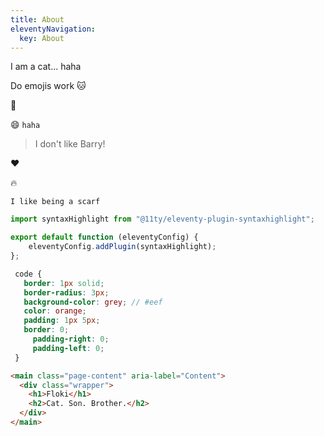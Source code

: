 ```yaml
---
title: About
eleventyNavigation:
  key: About
---
```

I am a cat... haha

Do emojis work :cat:

:call_me_hand:

:smile: `haha`

> I don't like Barry!

❤️ 

🔥

`I like being a scarf`

```js
import syntaxHighlight from "@11ty/eleventy-plugin-syntaxhighlight";

export default function (eleventyConfig) {
	eleventyConfig.addPlugin(syntaxHighlight);
};
```

```scss
 code {
   border: 1px solid;
   border-radius: 3px;
   background-color: grey; // #eef
   color: orange;
   padding: 1px 5px;
   border: 0;
     padding-right: 0;
     padding-left: 0;
 }
 ```

```html
<main class="page-content" aria-label="Content">
  <div class="wrapper">
    <h1>Floki</h1>
    <h2>Cat. Son. Brother.</h2>
  </div>
</main>
```
